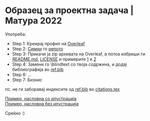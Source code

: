 # Образец за проектна задача | Матура 2022

Употреба:
* Step 1: Креирај профил на [Overleaf](https://www.overleaf.com/)
* Step 2: [Симни](https://github.com/jdamjan/kemal_matura/archive/refs/tags/v1.1.0.zip) го [репото](https://github.com/jdamjan/kemal_matura)
* Step 3: Прикачи ја zip архивата на Overleaf, а потоа избриши ги [README.md](https://github.com/jdamjan/kemal_matura/blob/main/README.md), [LICENSE](https://github.com/jdamjan/kemal_matura/blob/main/LICENSE) и примерите [1](https://github.com/jdamjan/kemal_matura/blob/main/matura%20project%20tp%20w_i.pdf) и [2](https://github.com/jdamjan/kemal_matura/blob/main/matura%20project%20tp%20wo_i.pdf)
* Step 4: Замени го \blindtext со твоја содржина, и додај библиографија во [ref.bib](https://github.com/jdamjan/kemal_matura/blob/main/ref.bib)
* Step 6: ...
* Step 7: Бизнис

пс. не ги заборавај индексите од [ref.bib](https://github.com/jdamjan/kemal_matura/blob/main/ref.bib) во [citations.tex](https://github.com/jdamjan/kemal_matura/blob/main/pages/citations.tex)

[Пример, насловна со илустрација](https://github.com/jdamjan/kemal_matura/blob/main/matura%20project%20tp%20w_i.pdf)    
[Пример, насловна без илустрација](https://github.com/jdamjan/kemal_matura/blob/main/matura%20project%20tp%20wo_i.pdf)

Среќно :)

